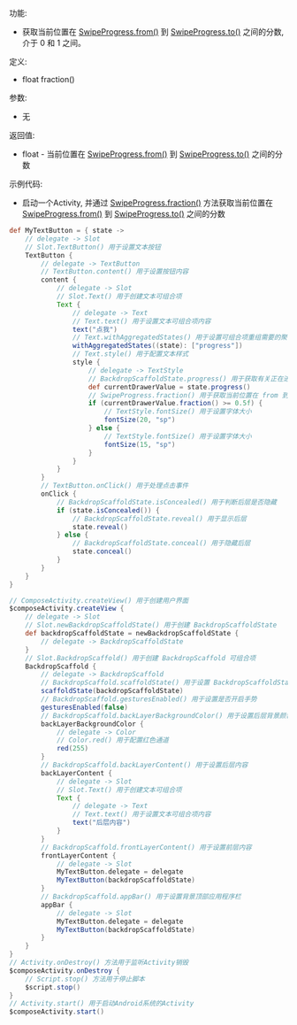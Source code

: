 功能:

+ 获取当前位置在 [SwipeProgress.from()](/API/UI/Compose/State/SwipeState/SwipeProgress/README.md?id=from)
  到 [SwipeProgress.to()](/API/UI/Compose/State/SwipeState/SwipeProgress/README.md?id=to) 之间的分数,
  介于 0 和 1 之间。

定义:

+ float fraction()

参数:

+ 无

返回值:

+ float - 当前位置在 [SwipeProgress.from()](/API/UI/Compose/State/SwipeState/SwipeProgress/README.md?id=from)
  到 [SwipeProgress.to()](/API/UI/Compose/State/SwipeState/SwipeProgress/README.md?id=to)
  之间的分数

示例代码:

+ 启动一个Activity,
  并通过 [SwipeProgress.fraction()](/API/UI/Compose/State/SwipeState/SwipeProgress/README.md?id=fraction)
  方法获取当前位置在 [SwipeProgress.from()](/API/UI/Compose/State/SwipeState/SwipeProgress/README.md?id=from)
  到 [SwipeProgress.to()](/API/UI/Compose/State/SwipeState/SwipeProgress/README.md?id=to)
  之间的分数

```groovy
def MyTextButton = { state ->
    // delegate -> Slot
    // Slot.TextButton() 用于设置文本按钮
    TextButton {
        // delegate -> TextButton
        // TextButton.content() 用于设置按钮内容
        content {
            // delegate -> Slot
            // Slot.Text() 用于创建文本可组合项
            Text {
                // delegate -> Text
                // Text.text() 用于设置文本可组合项内容
                text("点我")
                // Text.withAggregatedStates() 用于设置可组合项重组需要的聚合状态
                withAggregatedStates((state): ["progress"])
                // Text.style() 用于配置文本样式
                style {
                    // delegate -> TextStyle
                    // BackdropScaffoldState.progress() 用于获取有关正在进行的滑动或动画的信息(如果有)
                    def currentDrawerValue = state.progress()
                    // SwipeProgress.fraction() 用于获取当前位置在 from 到 to 之间的分数
                    if (currentDrawerValue.fraction() >= 0.5f) {
                        // TextStyle.fontSize() 用于设置字体大小
                        fontSize(20, "sp")
                    } else {
                        // TextStyle.fontSize() 用于设置字体大小
                        fontSize(15, "sp")
                    }
                }
            }
        }
        // TextButton.onClick() 用于处理点击事件
        onClick {
            // BackdropScaffoldState.isConcealed() 用于判断后层是否隐藏
            if (state.isConcealed()) {
                // BackdropScaffoldState.reveal() 用于显示后层
                state.reveal()
            } else {
                // BackdropScaffoldState.conceal() 用于隐藏后层
                state.conceal()
            }
        }
    }
}

// ComposeActivity.createView() 用于创建用户界面
$composeActivity.createView {
    // delegate -> Slot
    // Slot.newBackdropScaffoldState() 用于创建 BackdropScaffoldState
    def backdropScaffoldState = newBackdropScaffoldState {
        // delegate -> BackdropScaffoldState
    }
    // Slot.BackdropScaffold() 用于创建 BackdropScaffold 可组合项
    BackdropScaffold {
        // delegate -> BackdropScaffold
        // BackdropScaffold.scaffoldState() 用于设置 BackdropScaffoldState
        scaffoldState(backdropScaffoldState)
        // BackdropScaffold.gesturesEnabled() 用于设置是否开启手势
        gesturesEnabled(false)
        // BackdropScaffold.backLayerBackgroundColor() 用于设置后层背景颜色
        backLayerBackgroundColor {
            // delegate -> Color
            // Color.red() 用于配置红色通道
            red(255)
        }
        // BackdropScaffold.backLayerContent() 用于设置后层内容
        backLayerContent {
            // delegate -> Slot
            // Slot.Text() 用于创建文本可组合项
            Text {
                // delegate -> Text
                // Text.text() 用于设置文本可组合项内容
                text("后层内容")
            }
        }
        // BackdropScaffold.frontLayerContent() 用于设置前层内容
        frontLayerContent {
            // delegate -> Slot
            MyTextButton.delegate = delegate
            MyTextButton(backdropScaffoldState)
        }
        // BackdropScaffold.appBar() 用于设置背景顶部应用程序栏
        appBar {
            // delegate -> Slot
            MyTextButton.delegate = delegate
            MyTextButton(backdropScaffoldState)
        }
    }
}
// Activity.onDestroy() 方法用于监听Activity销毁
$composeActivity.onDestroy {
    // Script.stop() 方法用于停止脚本
    $script.stop()
}
// Activity.start() 用于启动Android系统的Activity
$composeActivity.start()
```